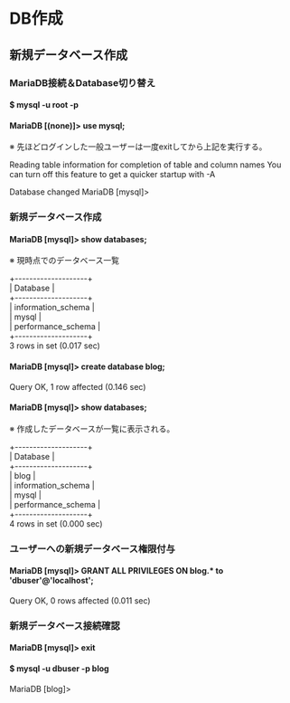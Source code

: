 # DB作成

## 新規データベース作成

### MariaDB接続＆Database切り替え
#### $ mysql -u root -p
#### MariaDB [(none)]> use mysql;

※ 先ほどログインした一般ユーザーは一度exitしてから上記を実行する。

Reading table information for completion of table and column names
You can turn off this feature to get a quicker startup with -A

Database changed
MariaDB [mysql]> 

### 新規データベース作成
#### MariaDB [mysql]> show databases;

※ 現時点でのデータベース一覧  

+--------------------+  
| Database           |  
+--------------------+  
| information_schema |  
| mysql              |  
| performance_schema |  
+--------------------+  
3 rows in set (0.017 sec)

#### MariaDB [mysql]> create database blog;

Query OK, 1 row affected (0.146 sec)

#### MariaDB [mysql]> show databases;

※ 作成したデータベースが一覧に表示される。  

+--------------------+  
| Database           |  
+--------------------+  
| blog               |  
| information_schema |  
| mysql              |  
| performance_schema |  
+--------------------+  
4 rows in set (0.000 sec)

### ユーザーへの新規データベース権限付与
#### MariaDB [mysql]> GRANT ALL PRIVILEGES ON blog.* to 'dbuser'@'localhost';

Query OK, 0 rows affected (0.011 sec)

### 新規データベース接続確認
#### MariaDB [mysql]> exit
#### $ mysql -u dbuser -p blog

MariaDB [blog]>